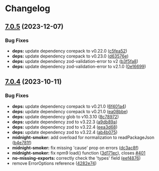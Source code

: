 # Changelog

## [7.0.5](https://github.com/boneskull/midnight-smoker/compare/v7.0.4...v7.0.5) (2023-12-07)


### Bug Fixes

* **deps:** update dependency corepack to v0.22.0 ([c5fea52](https://github.com/boneskull/midnight-smoker/commit/c5fea527522f9bddfeec2f5c3179c3e0eb5407f3))
* **deps:** update dependency corepack to v0.23.0 ([d63576e](https://github.com/boneskull/midnight-smoker/commit/d63576ed4c8581350fd96d708d9216b2f4107af8))
* **deps:** update dependency zod-validation-error to v2 ([b3f5fa8](https://github.com/boneskull/midnight-smoker/commit/b3f5fa8d41207b2eb6389f55741af3024803b4dd))
* **deps:** update dependency zod-validation-error to v2.1.0 ([0e16699](https://github.com/boneskull/midnight-smoker/commit/0e166992f0fbd00e97d2d93810fe3de5abebc390))

## [7.0.4](https://github.com/boneskull/midnight-smoker/compare/v7.0.3...v7.0.4) (2023-10-11)


### Bug Fixes

* **deps:** update dependency corepack to v0.21.0 ([6f401a4](https://github.com/boneskull/midnight-smoker/commit/6f401a421db64ca416257ad318a74a2fa9e13bca))
* **deps:** update dependency corepack to v0.21.0 ([ea08bbe](https://github.com/boneskull/midnight-smoker/commit/ea08bbef193ae7d942641f93430943db53b91401))
* **deps:** update dependency glob to v10.3.10 ([8c78972](https://github.com/boneskull/midnight-smoker/commit/8c78972c7a988783c03c8c24bf2448a1d4391697))
* **deps:** update dependency zod to v3.22.3 ([a9db89a](https://github.com/boneskull/midnight-smoker/commit/a9db89a9b04e50f9d9fa78649b761ea63f330424))
* **deps:** update dependency zod to v3.22.4 ([eea3d68](https://github.com/boneskull/midnight-smoker/commit/eea3d687a7cad333e7f75476d94e64a0eeca0c5b))
* **deps:** update dependency zod to v3.22.4 ([ab4b075](https://github.com/boneskull/midnight-smoker/commit/ab4b0753e8e7f72a3599ea9476e9d8b770658c30))
* **midnight-smoker:** add overload for normalization to readPackageJson ([b4e781f](https://github.com/boneskull/midnight-smoker/commit/b4e781f37ecb11e119eb5ad5b9efa620141c1c02))
* **midnight-smoker:** fix missing 'cause' prop on errors ([dc3ac8f](https://github.com/boneskull/midnight-smoker/commit/dc3ac8f6536bacd7638ccd0ecfd0ccf32122dcae))
* **midnight-smoker:** fix npm9 load() function ([3d171ec](https://github.com/boneskull/midnight-smoker/commit/3d171ec0224dfaee6e7f7d37a280aca5a051f797)), closes [#401](https://github.com/boneskull/midnight-smoker/issues/401)
* **no-missing-exports:** correctly check the 'types' field ([eef4876](https://github.com/boneskull/midnight-smoker/commit/eef4876aec239ca594795da2295ea3f3b171286f))
* remove ErrorOptions reference ([4282e74](https://github.com/boneskull/midnight-smoker/commit/4282e743d61b9a5ce0b5c939a9538c6310ea36d3))
